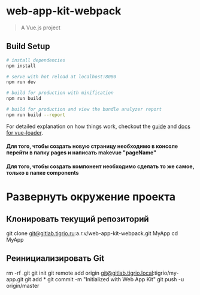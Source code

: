 # web-app-kit-webpack

> A Vue.js project

## Build Setup

``` bash
# install dependencies
npm install

# serve with hot reload at localhost:8080
npm run dev

# build for production with minification
npm run build

# build for production and view the bundle analyzer report
npm run build --report
```

For detailed explanation on how things work, checkout the [guide](http://vuejs-templates.github.io/webpack/) and [docs for vue-loader](http://vuejs.github.io/vue-loader).


#### Для того, чтобы создать новую страницу необходимо в консоле перейти в папку pages и написать makevue "pageName"
#### Для того, чтобы создать компонент необходимо сделать то же самое, только в папке components

# Развернуть окружение проекта
## Клонировать текущий репозиторий
git clone git@gitlab.tigrio.ru:a.r.v/web-app-kit-webpack.git MyApp
cd MyApp

## Реинициализировать Git
rm -rf .git
git init
git remote add origin git@gitlab.tigrio.local:tigrio/my-app.git
git add *
git commit -m "Initialized with Web App Kit"
git push -u origin/master
